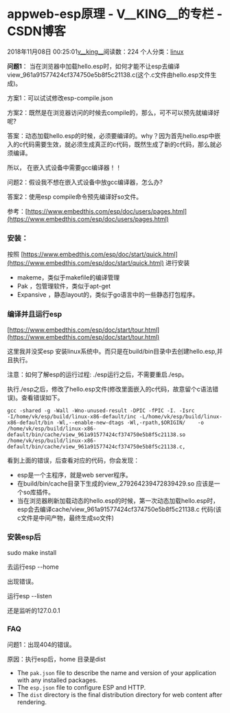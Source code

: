 # appweb-esp原理 - V__KING__的专栏 - CSDN博客





2018年11月08日 00:25:01[v__king__](https://me.csdn.net/V__KING__)阅读数：224
个人分类：[linux](https://blog.csdn.net/V__KING__/article/category/1733387)









**问题1**： 当在浏览器中加载hello.esp时，如何才能不让esp去编译view_961a91577424cf374750e5b8f5c21138.c(这个.c文件由hello.esp文件生成)。

方案1：可以试试修改esp-compile.json

方案2：既然是在浏览器访问的时候去compile的，那么，可不可以预先就编译好呢?

答案：动态加载hello.esp的时候，必须要编译的。why？因为首先hello.esp中嵌入的c代码需要生效，就必须生成真正的c代码，既然生成了新的c代码，那么就必须编译。

所以， 在嵌入式设备中需要gcc编译器！！

问题2：假设我不想在嵌入式设备中放gcc编译器，怎么办?

答案2：使用esp compile命令预先编译好so文件。

参考：[https://www.embedthis.com/esp/doc/users/pages.html](https://www.embedthis.com/esp/doc/users/pages.html)
### 安装：

按照 [https://www.embedthis.com/esp/doc/start/quick.html](https://www.embedthis.com/esp/doc/start/quick.html) 进行安装
- makeme，类似于makefile的编译管理
- Pak ，包管理软件，类似于apt-get
- Expansive ，静态layout的，类似于go语言中的一些静态打包程序。

### 编译并且运行esp

[https://www.embedthis.com/esp/doc/start/tour.html](https://www.embedthis.com/esp/doc/start/tour.html)

这里我并没奖esp 安装linux系统中。而只是在build/bin目录中去创建hello.esp,并且执行。

注意：如何了解esp的运行过程: ./esp运行之后，不需要重启./esp。

执行./esp之后，修改了hello.esp文件(修改里面嵌入的c代码，故意留个c语法错误)。查看错误如下。

```
gcc -shared -g -Wall -Wno-unused-result -DPIC -fPIC -I. -Isrc
-I/home/vk/esp/build/linux-x86-default/inc -L/home/vk/esp/build/linux-x86-default/bin -Wl,--enable-new-dtags -Wl,-rpath,$ORIGIN/    -o /home/vk/esp/build/linux-x86-default/bin/cache/view_961a91577424cf374750e5b8f5c21138.so /home/vk/esp/build/linux-x86-default/bin/cache/view_961a91577424cf374750e5b8f5c21138.c,
```

看到上面的错误，后查看对应的代码，你会发现：
- esp是一个主程序，就是web server程序。
- 在build/bin/cache目录下生成的view_279264239472839429.so 应该是一个so库插件。
- 当在浏览器刷新加载动态的hello.esp的时候，第一次动态加载hello.esp时，esp会去编译cache/view_961a91577424cf374750e5b8f5c21138.c 代码(该c文件是中间产物，最终生成so文件)

### 安装esp后

sudo make install

去运行esp --home 

出现错误。

运行esp --listen 

还是监听的127.0.0.1
### FAQ

问题1：出现404的错误。

原因：执行esp后，home 目录是dist
- The `pak.json` file to describe the name and version of your application with any installed packages.
- The `esp.json` file to configure ESP and HTTP.
- The `dist` directory is the final distribution directory for web content after rendering.





